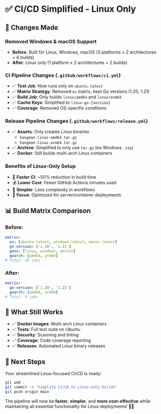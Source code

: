 # ✅ CI/CD Simplified - Linux Only

## 🐧 Changes Made

### **Removed Windows & macOS Support**
- **Before**: Built for Linux, Windows, macOS (3 platforms × 2 architectures = 6 builds)
- **After**: Linux only (1 platform × 2 architectures = 2 builds)

### **CI Pipeline Changes** (`.github/workflows/ci.yml`)
- ✅ **Test Job**: Now runs only on `ubuntu-latest` 
- ✅ **Matrix Strategy**: Removed `os` matrix, kept Go versions (1.20, 1.21)
- ✅ **Build Job**: Only builds `linux/amd64` and `linux/arm64`
- ✅ **Cache Keys**: Simplified to `linux-go-{version}`
- ✅ **Coverage**: Removed OS-specific conditions

### **Release Pipeline Changes** (`.github/workflows/release.yml`)
- ✅ **Assets**: Only creates Linux binaries
  - `hangman-linux-amd64.tar.gz`
  - `hangman-linux-arm64.tar.gz`
- ✅ **Archive**: Simplified to only use `tar.gz` (no Windows `.zip`)
- ✅ **Docker**: Still builds multi-arch Linux containers

### **Benefits of Linux-Only Setup**
- 🚀 **Faster CI**: ~50% reduction in build time
- 💰 **Lower Cost**: Fewer GitHub Actions minutes used
- 🔧 **Simpler**: Less complexity in workflows
- 🐧 **Focus**: Optimized for server/container deployments

## 📊 Build Matrix Comparison

### Before:
```yaml
matrix:
  os: [ubuntu-latest, windows-latest, macos-latest]
  go-version: ['1.20', '1.21']
  goos: [linux, windows, darwin]
  goarch: [amd64, arm64]
# Total: 18 jobs
```

### After:
```yaml
matrix:
  go-version: ['1.20', '1.21']
  goarch: [amd64, arm64]
# Total: 4 jobs
```

## 🎯 What Still Works

- ✅ **Docker Images**: Multi-arch Linux containers
- ✅ **Tests**: Full test suite on Ubuntu
- ✅ **Security**: Scanning and linting
- ✅ **Coverage**: Code coverage reporting
- ✅ **Releases**: Automated Linux binary releases

## 🚀 Next Steps

Your streamlined Linux-focused CI/CD is ready:

```bash
git add .
git commit -m "Simplify CI/CD to Linux-only builds"
git push origin main
```

The pipeline will now be **faster**, **simpler**, and **more cost-effective** while maintaining all essential functionality for Linux deployments! 🐧✨
